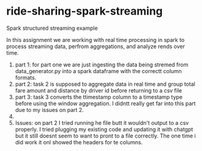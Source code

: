 # ride-sharing-spark-streaming
Spark structured streaming example

In this assignment we are working with real time processing in spark to process streaming data, perfrom aggregations, and analyze rends over time.
1. part 1: for part one we are just ingesting the data being stremed from data_generator.py into a spark dataframe with the correctt column formats.
1. part 2: task 2 is supposed to aggregate data in real time and group total fare amount and distance by driver id before returning to a csv file 
1. part 3: task 3 converts the ttimestamp column to a timestamp type before using the window aggregation. I didntt really get far into this part due to my issues on part 2.
1. 
1. Issues: on part 2 I tried running he file butt it wouldn't output to a csv properly. I tried plugging my existing code and updating it with chatgpt but it still doesnt seem to want to pront to a file correctly. The one time i did work it onl showed the headers for te columns.
